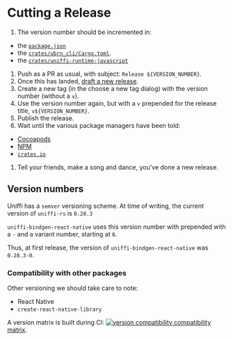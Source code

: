 # Cutting a Release

1. The version number should be incremented in:
  - the [`package.json`](https://github.com/jhugman/uniffi-bindgen-react-native/blob/main/package.json#L3)
  - the [`crates/ubrn_cli/Cargo.toml`](https://github.com/jhugman/uniffi-bindgen-react-native/blob/main/crates/ubrn_cli/Cargo.toml#L3).
  - the [`crates/uniffi-runtime-javascript`](https://github.com/jhugman/uniffi-bindgen-react-native/blob/main/crates/uniffi-runtime-javascript/Cargo.toml#L3)
1. Push as a PR as usual, with subject: `Release ${VERSION_NUMBER}`.
1. Once this has landed, [draft a new release](https://github.com/jhugman/uniffi-bindgen-react-native/releases/new).
1. Create a new tag (in the choose a new tag dialog) with the version number (without a `v`).
1. Use the version number again, but with a `v` prepended for the release title, `v${VERSION_NUMBER}`.
1. Publish the release.
1. Wait until the various package managers have been told:
  - [Cocoapods](https://github.com/jhugman/uniffi-bindgen-react-native/actions/workflows/cocoapods.yml)
  - [NPM](https://github.com/jhugman/uniffi-bindgen-react-native/actions/workflows/npm.yml)
  - [`crates.io`](https://github.com/jhugman/uniffi-bindgen-react-native/actions/workflows/crate-io.yml)
1. Tell your friends, make a song and dance, you've done a new release.

## Version numbers

Uniffi has a `semver` versioning scheme. At time of writing, the current version of `uniffi-rs` is `0.28.3`

`uniffi-bindgen-react-native` uses this version number with prepended with a `-` and a variant number, starting at `0`.

Thus, at first release, the version of `uniffi-bindgen-react-native` was `0.28.3-0`.

### Compatibility with other packages

Other versioning we should take care to note:

- React Native
- `create-react-native-library`

A version matrix is built during CI: [![version compatibility](https://github.com/jhugman/uniffi-bindgen-react-native/actions/workflows/compat.yml/badge.svg?query=branch%3Amain) compatibility matrix](https://github.com/jhugman/uniffi-bindgen-react-native/actions/workflows/compat.yml?query=branch%3Amain).
